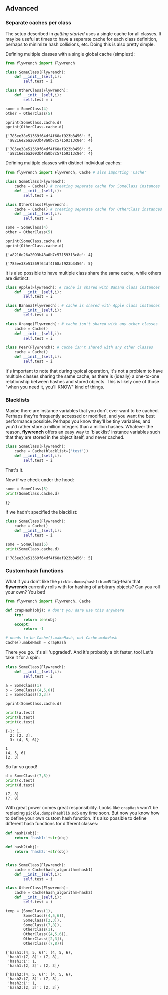 
## Advanced

### Separate caches per class

The setup described in *getting started* uses a single cache for all classes. It may be useful at times to have a separate cache for each class definition, perhaps to minimize hash collisions, etc. Doing this is also pretty simple.

Defining multiple classes with a single global cache (simplest):

```python
from flywrench import Flywrench

class SomeClass(Flywrench):
    def __init__(self,i):
        self.test = i

class OtherClass(Flywrench):
    def __init__(self,i):
        self.test = i

some = SomeClass(4)
other = OtherClass(5)

pprint(SomeClass.cache.d)
pprint(OtherClass.cache.d)
```
```
{'785ee38e51369f64df4f68af923b3456': 5, 
 'a8216e26a2093b48a0b7c57159313c8e': 4}

{'785ee38e51369f64df4f68af923b3456': 5, 
 'a8216e26a2093b48a0b7c57159313c8e': 4}
```


Defining multiple classes with distinct individual caches:

```python
from flywrench import Flywrench, Cache # also importing 'Cache'

class SomeClass(Flywrench):
    cache = Cache() # creating separate cache for SomeClass instances
    def __init__(self,i):
        self.test = i

class OtherClass(Flywrench):
    cache = Cache() # creating separate cache for OtherClass instances
    def __init__(self,i):
        self.test = i

some = SomeClass(4)
other = OtherClass(5)

pprint(SomeClass.cache.d)
pprint(OtherClass.cache.d)
```
```
{'a8216e26a2093b48a0b7c57159313c8e': 4}

{'785ee38e51369f64df4f68af923b3456': 5}
```

It is also possible to have multiple class share the same cache, while others are distinct:

```python
class Apple(Flywrench): # cache is shared with Banana class instances
    def __init__(self,i):
        self.test = i

class Banana(Flywrench): # cache is shared with Apple class instances
    def __init__(self,i):
        self.test = i

class Orange(Flywrench): # cache isn't shared with any other classes
    cache = Cache()
    def __init__(self,i):
        self.test = i

class Pear(Flywrench): # cache isn't shared with any other classes
    cache = Cache()
    def __init__(self,i):
        self.test = i
```

It's important to note that during typical operation, it's not a problem to have multiple classes sharing the same cache, as there is (ideally) a one-to-one relationship between hashes and stored objects. This is likely one of those "when you need it, you'll KNOW" kind of things.


### Blacklists

Maybe there are instance variables that you don't ever want to be cached. Perhaps they're frequently accessed or modified, and you want the best performance possible. Perhaps you know they'll be tiny variables, and you'd rather store a million integers than a million hashes. Whatever the reason, **flywrench** offers an easy way to 'blacklist' instance variables such that they are stored in the object itself, and never cached.

```python
class SomeClass(Flywrench):
    cache = Cache(blacklist=['test'])
    def __init__(self,i):
        self.test = i
```

That's it.

Now if we check under the hood:

```python
some = SomeClass(5)
print(SomeClass.cache.d)
```
```
{}
```

If we hadn't specified the blacklist:

```python
class SomeClass(Flywrench):
    cache = Cache()
    def __init__(self,i):
        self.test = i

some = SomeClass(5)
print(SomeClass.cache.d)
```
```
{'785ee38e51369f64df4f68af923b3456': 5}
```


### Custom hash functions

What if you don't like the `pickle.dumps`/`hashlib.md5` tag-team that **flywrench** currently rolls with for hashing of arbitrary objects? Can you roll your own? You bet!

```python
from flywrench import Flywrench, Cache

def crapHash(obj): # don't you dare use this anywhere
    try:
        return len(obj)
    except:
        return -1

# needs to be Cache().makeHash, not Cache.makeHash
Cache().makeHash = crapHash
```

There you go. It's all 'upgraded'. And it's probably a bit faster, too! Let's take it for a spin:

```python
class SomeClass(Flywrench):
    def __init__(self,i):
        self.test = i

a = SomeClass(1)
b = SomeClass((4,5,6))
c = SomeClass([2,3])

pprint(SomeClass.cache.d)

print(a.test)
print(b.test)
print(c.test)
```
```
{-1: 1, 
  2: [2, 3], 
  3: (4, 5, 6)}

1
(4, 5, 6)
[2, 3]
```

So far so good!

```python
d = SomeClass((7,8))
print(c.test)
print(d.test)
```

```
(7, 8)
(7, 8)
```

With great power comes great responsibility. Looks like `crapHash` won't be replacing `pickle.dumps`/`hashlib.md5` any time soon. But now you know how to define your own custom hash function. It's also possible to define different hash functions for different classes:


```python
def hash1(obj):
    return 'hash1:'+str(obj)

def hash2(obj):
    return 'hash2:'+str(obj)


class SomeClass(Flywrench):
    cache = Cache(hash_algorithm=hash1)
    def __init__(self,i):
        self.test = i

class OtherClass(Flywrench):
    cache = Cache(hash_algorithm=hash2)
    def __init__(self,i):
        self.test = i

temp = [SomeClass(1),
        SomeClass((4,5,6)),
        SomeClass([2,3]),
        SomeClass((7,8)),
        OtherClass(1),
        OtherClass((4,5,6)),
        OtherClass([2,3]),
        OtherClass((7,8))]
```

```
{'hash1:(4, 5, 6)': (4, 5, 6),
 'hash1:(7, 8)': (7, 8),
 'hash1:1': 1,
 'hash1:[2, 3]': [2, 3]}
 
{'hash2:(4, 5, 6)': (4, 5, 6),
 'hash2:(7, 8)': (7, 8),
 'hash2:1': 1,
 'hash2:[2, 3]': [2, 3]}
 ```

